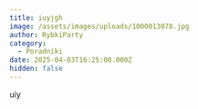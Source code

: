 ```yaml
---
title: iuyjgh
image: /assets/images/uploads/1000013078.jpg
author: RybkiParty
category:
  - Poradniki
date: 2025-04-03T16:25:00.000Z
hidden: false
---
```

uiy
